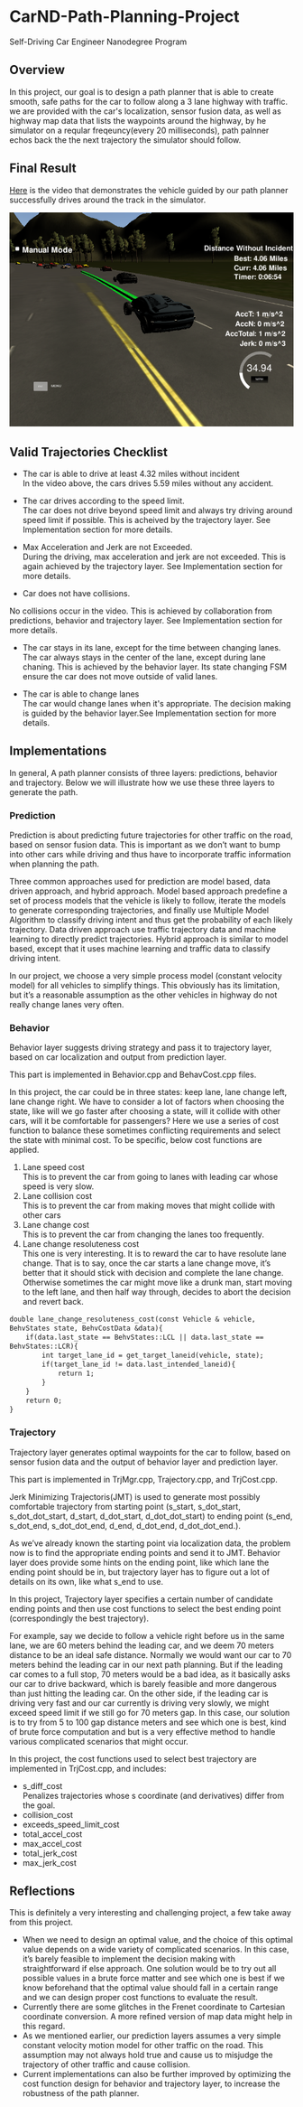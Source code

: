 # CarND-Path-Planning-Project
Self-Driving Car Engineer Nanodegree Program


## Overview
In this project, our goal is to design a path planner that is able to create smooth, safe paths for the car to follow along a 3 lane highway with traffic.  
we are provided with the car's localization, sensor fusion data, as well as highway map data that lists the waypoints around the highway, by he simulator on a reqular freqeuncy(every 20 milliseconds), path palnner echos back the the next trajectory the simulator should follow.

## Final Result  

[Here](https://youtu.be/VhpZXRPkfrs) is the video that demonstrates the vehicle guided by our path planner successfully drives around the track in the simulator.

![path planner](./path_planner.png)

## Valid Trajectories Checklist  

* The car is able to drive at least 4.32 miles without incident  
In the video above, the cars drives 5.59 miles without any accident.

* The car drives according to the speed limit.  
The car does not drive beyond speed limit and always try driving around speed limit if possible. This is acheived by the trajectory layer. See Implementation section for more details.

* Max Acceleration and Jerk are not Exceeded.  
During the driving, max acceleration and jerk are not exceeded. This is again achieved by the trajectory layer. See Implementation section for more details.

* Car does not have collisions.  

No collisions occur in the video. This is achieved by collaboration from predictions, behavior and trajectory layer. See Implementation section for more details.

* The car stays in its lane, except for the time between changing lanes.  
The car always stays in the center of the lane, except during lane chaning. This is achieved by the behavior layer. Its state changing FSM ensure the car does not move outside of valid lanes.

* The car is able to change lanes  
The car would change lanes when it's appropriate. The decision making is guided by the behavior layer.See Implementation section for more details.


## Implementations

In general, A path planner consists of three layers: predictions, behavior and trajectory. Below we will illustrate how we use these three layers to generate the path.

###  Prediction
Prediction is about predicting future trajectories for other traffic on the road, based on sensor fusion data. This is important as we don’t want to bump into other cars while driving and thus have to incorporate traffic information when planning the path.

Three common approaches used for prediction are model based, data driven approach, and hybrid approach. Model based approach predefine a set of process models that the vehicle is likely to follow, iterate the models to generate corresponding trajectories, and finally use Multiple Model Algorithm to classify driving intent and thus get the probability of each likely trajectory. Data driven approach use traffic trajectory data and machine learning to directly predict trajectories. Hybrid approach is similar to model based, except that it uses machine learning and traffic data to classify driving intent.

In our project, we choose a very simple process model (constant velocity model) for all vehicles to simplify things. This obviously has its limitation, but it’s a reasonable assumption as the other vehicles in highway do not really change lanes very often. 

### Behavior

Behavior layer suggests driving strategy and pass it to trajectory layer, based on car localization and output from prediction layer.

This part is implemented in Behavior.cpp and BehavCost.cpp files.

In this project, the car could be in three states: keep lane, lane change left, lane change right. We have to consider a lot of factors when choosing the state, like will we go faster after choosing a state, will it collide with other cars, will it be  comfortable for passengers?  Here we use a series of cost function to balance these sometimes conflicting requirements and select the state with minimal cost. To be specific, below cost functions are applied.

1.	Lane speed cost  
This is to prevent the car from going to lanes with leading car whose speed is very slow.
2.	Lane collision cost  
This is to prevent the car from making moves that might collide with other cars
3.	Lane change cost  
This is to prevent the car from changing the lanes too frequently.
4.	Lane change resoluteness cost  
This one is very interesting. It is to reward the car to have resolute lane change. That is to say, once the car starts a lane change move, it’s better that it should stick with decision and complete the lane change. Otherwise sometimes the car might move like a drunk man, start moving to the left lane, and then half way through, decides to abort the decision and revert back.    

```
double lane_change_resoluteness_cost(const Vehicle & vehicle, BehvStates state, BehvCostData &data){
	if(data.last_state == BehvStates::LCL || data.last_state == BehvStates::LCR){
		int target_lane_id = get_target_laneid(vehicle, state);
		if(target_lane_id != data.last_intended_laneid){
			return 1;
		}
	}
	return 0;
}
```

### Trajectory

Trajectory layer generates optimal waypoints for the car to follow, based on sensor fusion data and the output of behavior layer and prediction layer.

This part is implemented in TrjMgr.cpp, Trajectory.cpp, and TrjCost.cpp.

Jerk Minimizing Trajectoris(JMT) is used to generate most possibly comfortable trajectory from starting point (s_start, s_dot_start, s_dot_dot_start, d_start, d_dot_start, d_dot_dot_start) to ending point (s_end, s_dot_end, s_dot_dot_end, d_end, d_dot_end, d_dot_dot_end.).

As we’ve already known the starting point via localization data, the problem now is to find the appropriate ending points and send it to JMT. Behavior layer does provide some hints on the ending point, like which lane the ending point should be in, but trajectory layer has to figure out a lot of details on its own, like what s_end to use.

In this project, Trajectory layer specifies a certain number of candidate ending points and then use cost functions to select the best ending point (correspondingly the best trajectory).

For example, say we decide to follow a vehicle right before us in the same lane, we are 60 meters behind the leading car, and we deem 70 meters distance to be an ideal safe distance. Normally we would want our car to 70 meters behind the leading car in our next path planning. But if the leading car comes to a full stop, 70 meters would be a bad idea, as it basically asks our car to drive backward, which is barely feasible and more dangerous than just hitting the leading car. On the other side, if the leading car is driving very fast and our car currently is driving very slowly, we might exceed speed limit if we still go for 70 meters gap. In this case, our solution is to try from 5 to 100 gap distance meters and see which one is best, kind of brute force computation and but is a very effective method to handle various complicated scenarios that might occur. 

In this project, the cost functions used to select best trajectory are implemented in TrjCost.cpp, and includes:
* s_diff_cost  
Penalizes trajectories whose s coordinate (and derivatives) differ from the goal.
* collision_cost
* exceeds_speed_limit_cost
* total_accel_cost
* max_accel_cost
* total_jerk_cost
* max_jerk_cost



## Reflections

This is definitely a very interesting and challenging project, a few take away from this project.  
* When we need to design an optimal value, and the choice of this optimal value depends on a wide variety of complicated scenarios. In this case, it’s barely feasible to implement the decision making with straightforward if else approach. One solution would be to try out all possible values in a brute force matter and see which one is best if we know beforehand that the optimal value should fall in a certain range and we can design proper cost functions to evaluate the result.
* Currently there are some glitches in the Frenet coordinate to Cartesian coordinate conversion. A more refined version of map data might help in this regard.
* As we mentioned earlier, our prediction layers assumes a very simple constant velocity motion model for other traffic on the road. This assumption may not always hold true and cause us to misjudge the trajectory of other traffic and cause collision. 
* Current implementations can also be further improved by optimizing the cost function design for behavior and trajectory layer, to increase the robustness of the path planner.


   

